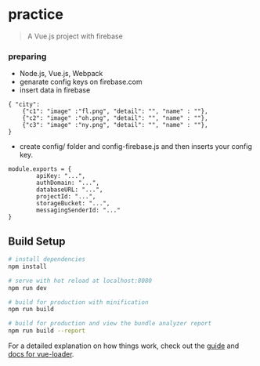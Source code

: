 # practice

> A Vue.js project with firebase

### preparing
- Node.js, Vue.js, Webpack
- genarate config keys on firebase.com 
- insert data in firebase
```
{ "city": 
    {"c1": "image" :"fl.png", "detail": "", "name" : ""},
    {"c2": "image" :"oh.png", "detail": "", "name" : ""},
    {"c3": "image" :"ny.png", "detail": "", "name" : ""},
}
```
- create config/ folder and config-firebase.js and then inserts your config key.
``` 
module.exports = {
        apiKey: "...",
        authDomain: "...",
        databaseURL: "...",
        projectId: "...",
        storageBucket: "...",
        messagingSenderId: "..."
}   
``` 

## Build Setup

``` bash
# install dependencies
npm install

# serve with hot reload at localhost:8080
npm run dev

# build for production with minification
npm run build

# build for production and view the bundle analyzer report
npm run build --report
```

For a detailed explanation on how things work, check out the [guide](http://vuejs-templates.github.io/webpack/) and [docs for vue-loader](http://vuejs.github.io/vue-loader).
